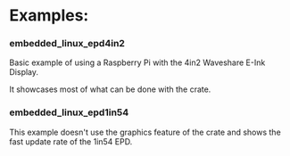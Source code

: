 # Examples:

### embedded_linux_epd4in2

Basic example of using a Raspberry Pi with the 4in2 Waveshare E-Ink Display.

It showcases most of what can be done with the crate.

### embedded_linux_epd1in54

This example doesn't use the graphics feature of the crate and shows the fast update rate of the 1in54 EPD.